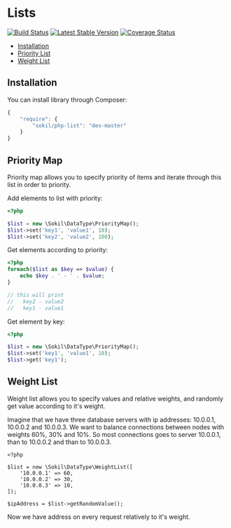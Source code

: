Lists
=====

[![Build Status](https://travis-ci.org/sokil/php-list.png?branch=master&1)](https://travis-ci.org/sokil/php-list)
[![Latest Stable Version](https://poser.pugx.org/sokil/php-list/v/stable.png)](https://packagist.org/packages/sokil/php-list)
[![Coverage Status](https://coveralls.io/repos/sokil/php-list/badge.png)](https://coveralls.io/r/sokil/php-list)

* [Installation](#installation)
* [Priority List](#priority-list)
* [Weight List](#weight-list)

## Installation

You can install library through Composer:

```javascript
{
    "require": {
        "sokil/php-list": "dev-master"
    }
}
```

## Priority Map

Priority map allows you to specify priority of items and 
iterate through this list in order to priority.

Add elements to list with priority:

```php
<?php

$list = new \Sokil\DataType\PriorityMap();
$list->set('key1', 'value1', 10);
$list->set('key2', 'value2', 100);
```

Get elements according to priority:

```php
<?php
foreach($list as $key => $value) {
    echo $key . ' - ' . $value;
}

// this will print
//   key2 - value2
//   key1 - value1
```

Get element by key:

```php
<?php

$list = new \Sokil\DataType\PriorityMap();
$list->set('key1', 'value1', 10);
$list->get('key1');
```
    
## Weight List

Weight list allows you to specify values and relative weights, and randomly
get value according to it's weight.

Imagine that we have three database servers with ip addresses: 10.0.0.1, 10.0.0.2 and 10.0.0.3.
We want to balance connections between nodes with weights 60%, 30% and 10%. So 
most connections goes to server 10.0.0.1, than to 10.0.0.2 and than to 10.0.0.3.

```
<?php

$list = new \Sokil\DataType\WeightList([
    '10.0.0.1' => 60,
    '10.0.0.2' => 30,
    '10.0.0.3' => 10,
]);

$ipAddress = $list->getRandomValue();
```
    
Now we have address on every request relatively to it's weight.
